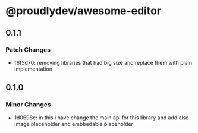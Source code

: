 # @proudlydev/awesome-editor

## 0.1.1

### Patch Changes

- f6f5d70: removing libraries that had big size and replace them with plain implementation

## 0.1.0

### Minor Changes

- 1d0698c: in this i have change the main api for this library and add also image placeholder and embbedable placeholder
